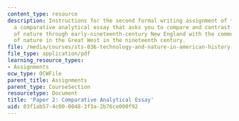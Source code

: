 ```yaml
---
content_type: resource
description: Instructions for the second formal writing assignment of the course,
  a comparative analytical essay that asks you to compare and contrast the commodification
  of nature through early-nineteenth-century New England with the commodification
  of nature in the Great West in the nineteenth century.
file: /media/courses/sts-036-technology-and-nature-in-american-history-spring-2008/03f1ab574c0000483f3a2b76ce000f92_paper2.pdf
file_type: application/pdf
learning_resource_types:
- Assignments
ocw_type: OCWFile
parent_title: Assignments
parent_type: CourseSection
resourcetype: Document
title: 'Paper 2: Comparative Analytical Essay'
uid: 03f1ab57-4c00-0048-3f3a-2b76ce000f92
---
```


